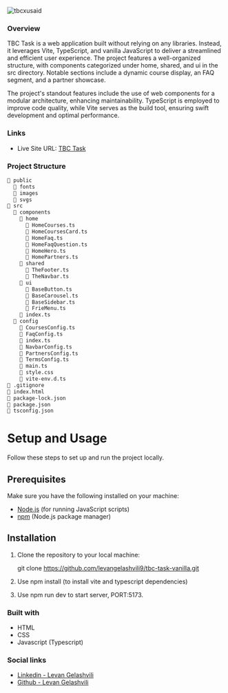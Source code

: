 ![tbcxusaid](https://static.wixstatic.com/media/dd97f4_86c58c47370442a889e9a4e9db4eb00c~mv2.png/v1/crop/x_1,y_0,w_426,h_123/fill/w_106,h_30,al_c,q_85,usm_0.66_1.00_0.01,enc_auto/Asset%201%402x.png)

### Overview

TBC Task is a web application built without relying on any libraries. Instead, it leverages Vite, TypeScript, and vanilla JavaScript to deliver a streamlined and efficient user experience. The project features a well-organized structure, with components categorized under home, shared, and ui in the src directory. Notable sections include a dynamic course display, an FAQ segment, and a partner showcase.

The project's standout features include the use of web components for a modular architecture, enhancing maintainability. TypeScript is employed to improve code quality, while Vite serves as the build tool, ensuring swift development and optimal performance.

### Links

- Live Site URL: [TBC Task](https://tbc-task-vanilla.vercel.app/)

### Project Structure

```bash
📁 public
  📁 fonts
  📁 images
  📁 svgs
📁 src
  📁 components
    📁 home
      📄 HomeCourses.ts
      📄 HomeCoursesCard.ts
      📄 HomeFaq.ts
      📄 HomeFaqQuestion.ts
      📄 HomeHero.ts
      📄 HomePartners.ts
    📁 shared
      📄 TheFooter.ts
      📄 TheNavbar.ts
    📁 ui
      📄 BaseButton.ts
      📄 BaseCarousel.ts
      📄 BaseSidebar.ts
      📄 FrieMenu.ts
    📄 index.ts
  📁 config
    📄 CoursesConfig.ts
    📄 FaqConfig.ts
    📄 index.ts
    📄 NavbarConfig.ts
    📄 PartnersConfig.ts
    📄 TermsConfig.ts
    📄 main.ts
    📄 style.css
    📄 vite-env.d.ts
📄 .gitignore
📄 index.html
📄 package-lock.json
📄 package.json
📄 tsconfig.json
```

# Setup and Usage

Follow these steps to set up and run the project locally.

## Prerequisites

Make sure you have the following installed on your machine:

- [Node.js](https://nodejs.org/) (for running JavaScript scripts)
- [npm](https://www.npmjs.com/) (Node.js package manager)

## Installation

1. Clone the repository to your local machine:

   git clone https://github.com/levangelashvili9/tbc-task-vanilla.git

2. Use npm install (to install vite and typescript dependencies)

3. Use npm run dev to start server, PORT:5173.

### Built with

- HTML
- CSS
- Javascript (Typescript)

### Social links

- [Linkedin - Levan Gelashvili](https://www.linkedin.com/in/levan-gelashvili-669327227/)
- [Github - Levan Gelashvili](https://github.com/levangelashvili9)
